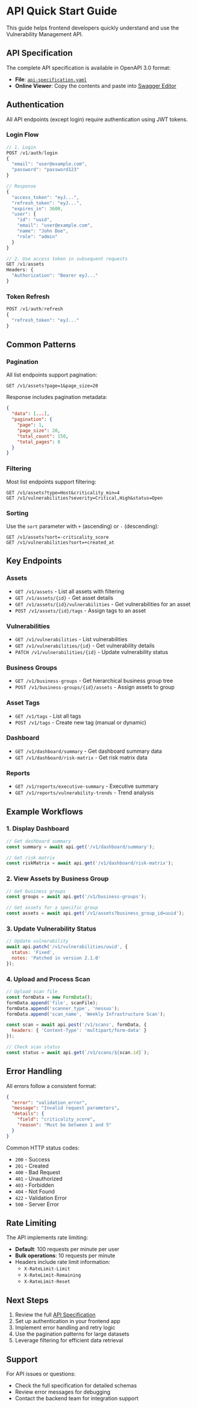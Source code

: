 # API Quick Start Guide

This guide helps frontend developers quickly understand and use the Vulnerability Management API.

## API Specification

The complete API specification is available in OpenAPI 3.0 format:
- **File**: [`api-specification.yaml`](api-specification.yaml)
- **Online Viewer**: Copy the contents and paste into [Swagger Editor](https://editor.swagger.io/)

## Authentication

All API endpoints (except login) require authentication using JWT tokens.

### Login Flow
```javascript
// 1. Login
POST /v1/auth/login
{
  "email": "user@example.com",
  "password": "password123"
}

// Response
{
  "access_token": "eyJ...",
  "refresh_token": "eyJ...",
  "expires_in": 3600,
  "user": {
    "id": "uuid",
    "email": "user@example.com",
    "name": "John Doe",
    "role": "admin"
  }
}

// 2. Use access token in subsequent requests
GET /v1/assets
Headers: {
  "Authorization": "Bearer eyJ..."
}
```

### Token Refresh
```javascript
POST /v1/auth/refresh
{
  "refresh_token": "eyJ..."
}
```

## Common Patterns

### Pagination
All list endpoints support pagination:
```
GET /v1/assets?page=1&page_size=20
```

Response includes pagination metadata:
```json
{
  "data": [...],
  "pagination": {
    "page": 1,
    "page_size": 20,
    "total_count": 150,
    "total_pages": 8
  }
}
```

### Filtering
Most list endpoints support filtering:
```
GET /v1/assets?type=Host&criticality_min=4
GET /v1/vulnerabilities?severity=Critical,High&status=Open
```

### Sorting
Use the `sort` parameter with `+` (ascending) or `-` (descending):
```
GET /v1/assets?sort=-criticality_score
GET /v1/vulnerabilities?sort=+created_at
```

## Key Endpoints

### Assets
- `GET /v1/assets` - List all assets with filtering
- `GET /v1/assets/{id}` - Get asset details
- `GET /v1/assets/{id}/vulnerabilities` - Get vulnerabilities for an asset
- `POST /v1/assets/{id}/tags` - Assign tags to an asset

### Vulnerabilities
- `GET /v1/vulnerabilities` - List vulnerabilities
- `GET /v1/vulnerabilities/{id}` - Get vulnerability details
- `PATCH /v1/vulnerabilities/{id}` - Update vulnerability status

### Business Groups
- `GET /v1/business-groups` - Get hierarchical business group tree
- `POST /v1/business-groups/{id}/assets` - Assign assets to group

### Asset Tags
- `GET /v1/tags` - List all tags
- `POST /v1/tags` - Create new tag (manual or dynamic)

### Dashboard
- `GET /v1/dashboard/summary` - Get dashboard summary data
- `GET /v1/dashboard/risk-matrix` - Get risk matrix data

### Reports
- `GET /v1/reports/executive-summary` - Executive summary
- `GET /v1/reports/vulnerability-trends` - Trend analysis

## Example Workflows

### 1. Display Dashboard
```javascript
// Get dashboard summary
const summary = await api.get('/v1/dashboard/summary');

// Get risk matrix
const riskMatrix = await api.get('/v1/dashboard/risk-matrix');
```

### 2. View Assets by Business Group
```javascript
// Get business groups
const groups = await api.get('/v1/business-groups');

// Get assets for a specific group
const assets = await api.get('/v1/assets?business_group_id=uuid');
```

### 3. Update Vulnerability Status
```javascript
// Update vulnerability
await api.patch('/v1/vulnerabilities/uuid', {
  status: 'Fixed',
  notes: 'Patched in version 2.1.0'
});
```

### 4. Upload and Process Scan
```javascript
// Upload scan file
const formData = new FormData();
formData.append('file', scanFile);
formData.append('scanner_type', 'nessus');
formData.append('scan_name', 'Weekly Infrastructure Scan');

const scan = await api.post('/v1/scans', formData, {
  headers: { 'Content-Type': 'multipart/form-data' }
});

// Check scan status
const status = await api.get(`/v1/scans/${scan.id}`);
```

## Error Handling

All errors follow a consistent format:
```json
{
  "error": "validation_error",
  "message": "Invalid request parameters",
  "details": {
    "field": "criticality_score",
    "reason": "Must be between 1 and 5"
  }
}
```

Common HTTP status codes:
- `200` - Success
- `201` - Created
- `400` - Bad Request
- `401` - Unauthorized
- `403` - Forbidden
- `404` - Not Found
- `422` - Validation Error
- `500` - Server Error

## Rate Limiting

The API implements rate limiting:
- **Default**: 100 requests per minute per user
- **Bulk operations**: 10 requests per minute
- Headers include rate limit information:
  - `X-RateLimit-Limit`
  - `X-RateLimit-Remaining`
  - `X-RateLimit-Reset`

## Next Steps

1. Review the full [API Specification](api-specification.yaml)
2. Set up authentication in your frontend app
3. Implement error handling and retry logic
4. Use the pagination patterns for large datasets
5. Leverage filtering for efficient data retrieval

## Support

For API issues or questions:
- Check the full specification for detailed schemas
- Review error messages for debugging
- Contact the backend team for integration support 